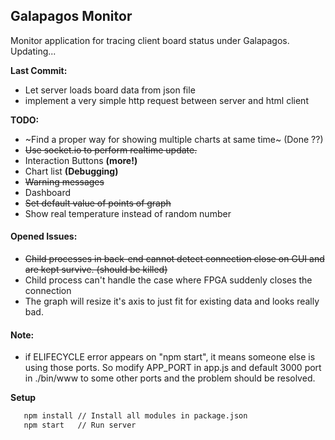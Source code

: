 ## Galapagos Monitor

Monitor application for tracing client board status under Galapagos. 
Updating...

**Last Commit:**
* Let server loads board data from json file
* implement a very simple http request between server and html client

**TODO:**
* ~Find a proper way for showing multiple charts at same time~ (Done ??)
* ~~Use socket.io to perform realtime update.~~
* Interaction Buttons **(more!)**
* Chart list **(Debugging)**
* ~~Warning messages~~
* Dashboard
* ~~Set default value of points of graph~~ 
* Show real temperature instead of random number

#### Opened Issues:
* ~~Child processes in back-end cannot detect connection close on GUI and are kept survive. (should be killed)~~
* Child process can't handle the case where FPGA suddenly closes the connection
* The graph will resize it's axis to just fit for existing data and looks really bad.


#### Note:
* if ELIFECYCLE error appears on "npm start", it means someone else is using those ports. So modify APP_PORT in
app.js and default 3000 port in ./bin/www to some other ports and the problem should be resolved.

**Setup**
``` bash
   npm install // Install all modules in package.json
   npm start   // Run server
```
